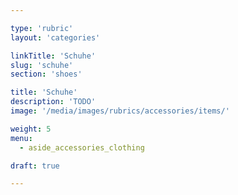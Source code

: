 ```yaml
---

type: 'rubric'
layout: 'categories'

linkTitle: 'Schuhe'
slug: 'schuhe'
section: 'shoes'

title: 'Schuhe'
description: 'TODO'
image: '/media/images/rubrics/accessories/items/'

weight: 5
menu:
  - aside_accessories_clothing

draft: true

---
```

